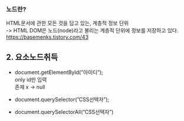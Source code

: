 ### 노드란?   
HTML문서에 관한 모든 것을 담고 있는, 계층적 정보 단위   
-> HTML DOM은 노드(node)라고 불리는 계층적 단위에 정보를 저장하고 있다.   
https://basemenks.tistory.com/43   


## 2. 요소노드취득

- document.getElementById(”아이디”);  
only id만 입력   
존재 x -> null   

- document.querySelector(”CSS선택자”);

- document.querySelectorAll(”CSS선택자”)